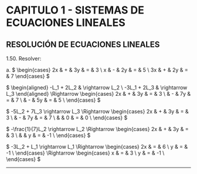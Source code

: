 # CAPITULO 1 - SISTEMAS DE ECUACIONES LINEALES

## RESOLUCIÓN DE ECUACIONES LINEALES

1.50. Resolver:

a. $
\begin{cases}
2x & + & 3y & = & 3 \\
 x & - & 2y & = & 5 \\
3x & + & 2y & = & 7
\end{cases}
$

$
\begin{aligned}
 -L_1 + 2L_2 & \rightarrow L_2 \\
-3L_1 + 2L_3 & \rightarrow L_3
\end{aligned}
\Rightarrow
\begin{cases}
2x & + & 3y & = & 3 \\
   & - & 7y & = & 7 \\
   & - & 5y & = & 5 \\
\end{cases}
$

$
-5L_2 + 7L_3 \rightarrow L_3 \Rightarrow
\begin{cases}
2x & + & 3y & = & 3 \\
   & - & 7y & = & 7 \\
   &   &  0 & = & 0 \\
\end{cases}
$

$
-\frac{1}{7}L_2 \rightarrow L_2 \Rightarrow
\begin{cases}
2x & + & 3y & = &  3 \\
   &   &  y & = & -1 \\
\end{cases}
$

$
-3L_2 + L_1 \rightarrow L_1 \Rightarrow
\begin{cases}
2x & = &  6 \\
 y & = & -1 \\
\end{cases}
\Rightarrow
\begin{cases}
x & = &  3 \\
y & = & -1 \\
\end{cases}
$

---
